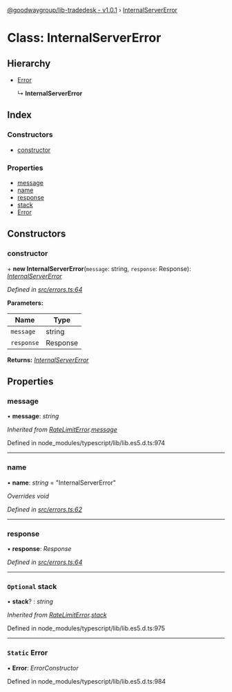 [@goodwaygroup/lib-tradedesk - v1.0.1](../README.md) › [InternalServerError](internalservererror.md)

# Class: InternalServerError

## Hierarchy

* [Error](ratelimiterror.md#static-error)

  ↳ **InternalServerError**

## Index

### Constructors

* [constructor](internalservererror.md#constructor)

### Properties

* [message](internalservererror.md#message)
* [name](internalservererror.md#name)
* [response](internalservererror.md#response)
* [stack](internalservererror.md#optional-stack)
* [Error](internalservererror.md#static-error)

## Constructors

###  constructor

\+ **new InternalServerError**(`message`: string, `response`: Response): *[InternalServerError](internalservererror.md)*

*Defined in [src/errors.ts:64](https://github.com/GoodwayGroup/lib-tradedesk/blob/0960320/src/errors.ts#L64)*

**Parameters:**

Name | Type |
------ | ------ |
`message` | string |
`response` | Response |

**Returns:** *[InternalServerError](internalservererror.md)*

## Properties

###  message

• **message**: *string*

*Inherited from [RateLimitError](ratelimiterror.md).[message](ratelimiterror.md#message)*

Defined in node_modules/typescript/lib/lib.es5.d.ts:974

___

###  name

• **name**: *string* = "InternalServerError"

*Overrides void*

*Defined in [src/errors.ts:62](https://github.com/GoodwayGroup/lib-tradedesk/blob/0960320/src/errors.ts#L62)*

___

###  response

• **response**: *Response*

*Defined in [src/errors.ts:64](https://github.com/GoodwayGroup/lib-tradedesk/blob/0960320/src/errors.ts#L64)*

___

### `Optional` stack

• **stack**? : *string*

*Inherited from [RateLimitError](ratelimiterror.md).[stack](ratelimiterror.md#optional-stack)*

Defined in node_modules/typescript/lib/lib.es5.d.ts:975

___

### `Static` Error

▪ **Error**: *ErrorConstructor*

Defined in node_modules/typescript/lib/lib.es5.d.ts:984
